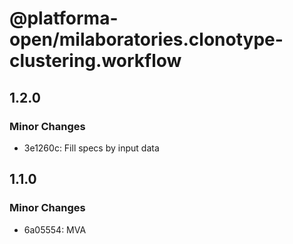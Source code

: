 # @platforma-open/milaboratories.clonotype-clustering.workflow

## 1.2.0

### Minor Changes

- 3e1260c: Fill specs by input data

## 1.1.0

### Minor Changes

- 6a05554: MVA
